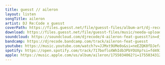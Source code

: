 ```yaml
---
title: guesst // aileron
layout: listen
songTitle: aileron
artist: DJ Re:Code x guesst
coverPath: https://files.guesst.net/file/guesst-files/album-art/dj-recode-revert-punk-cover.jpg
download: https://files.guesst.net/file/guesst-files/music/needa-upload.txt
soundcloud: https://soundcloud.com/djrecode/4-aileron-feat-guesst?in=djrecode/sets/revertpunk
bandcamp: https://djrecode.bandcamp.com/track/aileron-feat-guesst
youtube: https://music.youtube.com/watch?v=JJMxt9UMe0o&si=neEZQK0fDJefa_mk
spotify: https://open.spotify.com/track/717bofloXWhIdb3PbYOUXp?si=fd4933e83e9d4321
apple: https://music.apple.com/us/album/aileron/1755034062?i=1755034312
---
```


